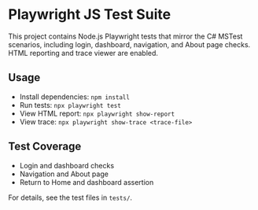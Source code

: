 # Playwright JS Test Suite

This project contains Node.js Playwright tests that mirror the C# MSTest scenarios, including login, dashboard, navigation, and About page checks. HTML reporting and trace viewer are enabled.

## Usage
- Install dependencies: `npm install`
- Run tests: `npx playwright test`
- View HTML report: `npx playwright show-report`
- View trace: `npx playwright show-trace <trace-file>`

## Test Coverage
- Login and dashboard checks
- Navigation and About page
- Return to Home and dashboard assertion

For details, see the test files in `tests/`.

